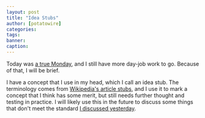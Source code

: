 ```yaml
---
layout: post
title: "Idea Stubs"
author: [potatowire]
categories: 
tags: 
banner: 
caption: 
---
```



Today was [a true Monday](http://i.imgur.com/41vmZ9q.gif), and I still have more day-job work to go. Because of that, I will be brief.

I have a concept that I use in my head, which I call an idea stub. The terminology comes from [Wikipedia's article stubs](https://en.wikipedia.org/wiki/Wikipedia:Stub), and I use it to mark a concept that I think has some merit, but still needs further thought and testing in practice. I will likely use this in the future to discuss some things that don't meet the standard [I discussed yesterday](http://with.thegra.in/results).
